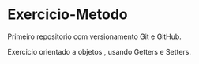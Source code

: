 # Exercicio-Metodo
 Primeiro repositorio com versionamento Git e GitHub.

Exercicio orientado a objetos , usando Getters e Setters.
